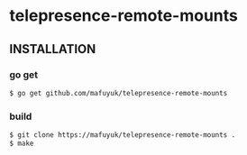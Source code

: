 # telepresence-remote-mounts
##  INSTALLATION
### go get
```bash
$ go get github.com/mafuyuk/telepresence-remote-mounts
```

### build
```bash
$ git clone https://mafuyuk/telepresence-remote-mounts .
$ make
```

